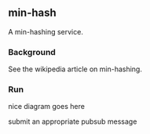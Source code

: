min-hash
----

A min-hashing service.

### Background
See the wikipedia article on min-hashing.

### Run

nice diagram goes here

submit an appropriate pubsub message



